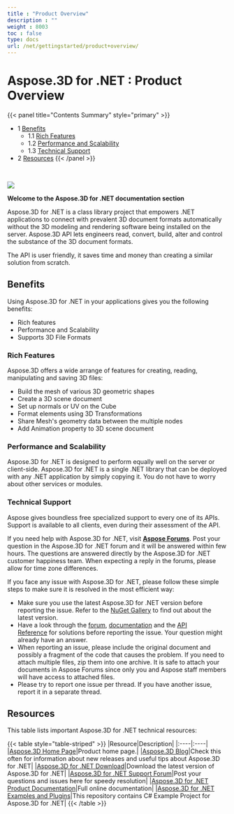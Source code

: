 ```yaml
---
title : "Product Overview" 
description : "" 
weight : 8003 
toc : false
type: docs
url: /net/gettingstarted/product+overview/
---
```


# Aspose.3D for .NET : Product Overview


{{< panel title="Contents Summary" style="primary" >}}
*   1 [Benefits](#benefits)
    *   1.1 [Rich Features](#rich-features)
    *   1.2 [Performance and Scalability](#performance-and-scalability)
    *   1.3 [Technical Support](#technical-support)
*   2 [Resources](#resources)
{{< /panel >}}
 

 

![](https://docs2.aspose.com/3d/net/attachments/19923696/20119558.png)

**Welcome to the Aspose.3D for .NET documentation section**

Aspose.3D for .NET is a class library project that empowers .NET applications to connect with prevalent 3D document formats automatically without the 3D modeling and rendering software being installed on the server. Aspose.3D API lets engineers read, convert, build, alter and control the substance of the 3D document formats.

The API is user friendly, it saves time and money than creating a similar solution from scratch.

## Benefits

Using Aspose.3D for .NET in your applications gives you the following benefits:

*   Rich features
*   Performance and Scalability
*   Supports 3D File Formats

### Rich Features

Aspose.3D offers a wide arrange of features for creating, reading, manipulating and saving 3D files:

*   Build the mesh of various 3D geometric shapes
*   Create a 3D scene document
*   Set up normals or UV on the Cube
*   Format elements using 3D Transformations
*   Share Mesh's geometry data between the multiple nodes
*   Add Animation property to 3D scene document

### Performance and Scalability

Aspose.3D for .NET is designed to perform equally well on the server or client-side. Aspose.3D for .NET is a single .NET library that can be deployed with any .NET application by simply copying it. You do not have to worry about other services or modules.

### Technical Support

Aspose gives boundless free specialized support to every one of its APIs. Support is available to all clients, even during their assessment of the API.

If you need help with Aspose.3D for .NET, visit **[Aspose Forums](https://forum.aspose.com/)**. Post your question in the Aspose.3D for .NET forum and it will be answered within few hours. The questions are answered directly by the Aspose.3D for .NET customer happiness team. When expecting a reply in the forums, please allow for time zone differences.

If you face any issue with Aspose.3D for .NET, please follow these simple steps to make sure it is resolved in the most efficient way:

*   Make sure you use the latest Aspose.3D for .NET version before reporting the issue. Refer to the [NuGet Gallery](https://www.nuget.org/packages/Aspose.3D) to find out about the latest version.
*   Have a look through the [forum](https://forum.aspose.com/c/3d), [documentation](https://docs2.aspose.com/3d/net/) and the [API Reference](https://apireference.aspose.com/net/3d) for solutions before reporting the issue. Your question might already have an answer.
*   When reporting an issue, please include the original document and possibly a fragment of the code that causes the problem. If you need to attach multiple files, zip them into one archive. It is safe to attach your documents in Aspose Forums since only you and Aspose staff members will have access to attached files.
*   Please try to report one issue per thread. If you have another issue, report it in a separate thread.

## Resources

This table lists important Aspose.3D for .NET technical resources:

{{< table style="table-striped" >}}
|Resource|Description|
|:----|:----|
|[Aspose.3D Home Page](https://products.aspose.com/3d/net)|Product home page.|
|[Aspose.3D Blog](https://blog.aspose.com/category/3d/)|Check this often for information about new releases and useful tips about Aspose.3D for .NET|
|[Aspose.3D for .NET Download](https://www.nuget.org/packages/Aspose.3d)|Download the latest version of Aspose.3D for .NET|
|[Aspose.3D for .NET Support Forum](https://forum.aspose.com/c/3d)|Post your questions and issues here for speedy resolution|
|[Aspose.3D for .NET Product Documentation](http://docs.aspose.com/docs/display/3dnet/Home)|Full online documentation|
|[Aspose.3D for .NET Examples and Plugins](https://github.com/aspose-3d/Aspose.3D-for-.NET)|This repository contains C# Example Project for Aspose.3D for .NET|
{{< /table >}}

